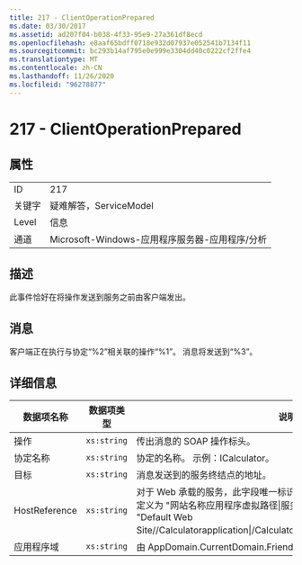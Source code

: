 ```yaml
---
title: 217 - ClientOperationPrepared
ms.date: 03/30/2017
ms.assetid: ad207f04-b038-4f33-95e9-27a361df8ecd
ms.openlocfilehash: e8aaf65bdff0718e932d07937e052541b7134f11
ms.sourcegitcommit: bc293b14af795e0e999e3304dd40c0222cf2ffe4
ms.translationtype: MT
ms.contentlocale: zh-CN
ms.lasthandoff: 11/26/2020
ms.locfileid: "96278877"
---
```

# <a name="217---clientoperationprepared"></a>217 - ClientOperationPrepared

## <a name="properties"></a>属性  
  
|||  
|-|-|  
|ID|217|  
|关键字|疑难解答，ServiceModel|  
|Level|信息|  
|通道|Microsoft-Windows-应用程序服务器-应用程序/分析|  
  
## <a name="description"></a>描述  

 此事件恰好在将操作发送到服务之前由客户端发出。  
  
## <a name="message"></a>消息  

 客户端正在执行与协定“%2”相关联的操作“%1”。 消息将发送到“%3”。  
  
## <a name="details"></a>详细信息  
  
|数据项名称|数据项类型|说明|  
|--------------------|--------------------|-----------------|  
|操作|`xs:string`|传出消息的 SOAP 操作标头。|  
|协定名称|`xs:string`|协定的名称。 示例：ICalculator。|  
|目标|`xs:string`|消息发送到的服务终结点的地址。|  
|HostReference|`xs:string`|对于 Web 承载的服务，此字段唯一标识 Web 层次结构中的服务。 其格式定义为 "网站名称应用程序虚拟路径&#124;服务虚拟路径&#124;ServiceName"。 示例： "Default Web Site//Calculatorapplication&#124;/CalculatorService.svc&#124;CalculatorService"。|  
|应用程序域|`xs:string`|由 AppDomain.CurrentDomain.FriendlyName 返回的字符串。|
